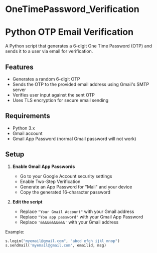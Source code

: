 # OneTimePassword_Verification

# Python OTP Email Verification

A Python script that generates a 6-digit One Time Password (OTP) and sends it to a user via email for verification.

## Features
- Generates a random 6-digit OTP
- Sends the OTP to the provided email address using Gmail's SMTP server
- Verifies user input against the sent OTP
- Uses TLS encryption for secure email sending

## Requirements
- Python 3.x
- Gmail account
- Gmail App Password (normal Gmail password will not work)

## Setup
1. **Enable Gmail App Passwords**
   - Go to your Google Account security settings
   - Enable Two-Step Verification
   - Generate an App Password for "Mail" and your device
   - Copy the generated 16-character password

2. **Edit the script**
   - Replace `"Your Gmail Account"` with your Gmail address
   - Replace `"You app password"` with your Gmail App Password
   - Replace `'&&&&&&&&&&&'` with your Gmail address

Example:
```python
s.login("myemail@gmail.com", "abcd efgh ijkl mnop")
s.sendmail('myemail@gmail.com', emailid, msg)

